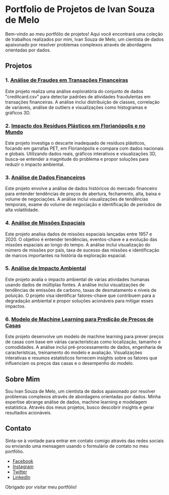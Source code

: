 # Portfolio de Projetos de Ivan Souza de Melo

Bem-vindo ao meu portfólio de projetos! Aqui você encontrará uma coleção de trabalhos realizados por mim, Ivan Souza de Melo, um cientista de dados apaixonado por resolver problemas complexos através de abordagens orientadas por dados.

## Projetos

### 1. [Análise de Fraudes em Transações Financeiras](https://anaconda.cloud/share/notebooks/a60964b4-1e11-40cc-a6fb-2f3af0da574a/preview)
Este projeto realiza uma análise exploratória do conjunto de dados "creditcard.csv" para detectar padrões de atividades fraudulentas em transações financeiras. A análise inclui distribuição de classes, correlação de variáveis, análise de outliers e visualizações como histogramas e gráficos 3D.

### 2. [Impacto dos Resíduos Plásticos em Florianópolis e no Mundo](https://anaconda.cloud/share/notebooks/c448f29b-ea91-47fb-a969-1d663a79b071/preview)
Este projeto investiga o descarte inadequado de resíduos plásticos, focando em garrafas PET, em Florianópolis e compara com dados nacionais e globais. Utilizando dados reais, gráficos interativos e visualizações 3D, busca-se entender a magnitude do problema e propor soluções para reduzir o impacto ambiental.

### 3. [Análise de Dados Financeiros](https://anaconda.cloud/share/notebooks/a2a8b718-7053-4720-a8f5-d154d5ef06f0/preview)
Este projeto envolve a análise de dados históricos do mercado financeiro para entender tendências de preços de abertura, fechamento, alta, baixa e volume de negociações. A análise inclui visualizações de tendências temporais, exame do volume de negociação e identificação de períodos de alta volatilidade.

### 4. [Análise de Missões Espaciais](https://anaconda.cloud/share/notebooks/e7559d7d-776a-4782-a20b-1b6a7a606e79/preview)
Este projeto analisa dados de missões espaciais lançadas entre 1957 e 2020. O objetivo é entender tendências, eventos-chave e a evolução das missões espaciais ao longo do tempo. A análise inclui visualização do número de missões por país, taxa de sucesso das missões e identificação de marcos importantes na história da exploração espacial.

### 5. [Análise de Impacto Ambiental](https://anaconda.cloud/share/notebooks/1ad78929-d9ac-4b32-bf20-3ec440678cb1/preview)
Este projeto avalia o impacto ambiental de várias atividades humanas usando dados de múltiplas fontes. A análise inclui visualizações de tendências de emissões de carbono, taxas de desmatamento e níveis de poluição. O projeto visa identificar fatores-chave que contribuem para a degradação ambiental e propor soluções acionáveis para mitigar esses impactos.

### 6. [Modelo de Machine Learning para Predição de Preços de Casas](https://anaconda.cloud/share/notebooks/d89f4d70-2e77-41b4-b4e5-e6d5d9b4c171/preview)
Este projeto desenvolve um modelo de machine learning para prever preços de casas com base em várias características como localização, tamanho e comodidades. A análise inclui pré-processamento de dados, engenharia de características, treinamento do modelo e avaliação. Visualizações interativas e resumos estatísticos fornecem insights sobre os fatores que influenciam os preços das casas e o desempenho do modelo.

## Sobre Mim

Sou Ivan Souza de Melo, um cientista de dados apaixonado por resolver problemas complexos através de abordagens orientadas por dados. Minha expertise abrange análise de dados, machine learning e modelagem estatística. Através dos meus projetos, busco descobrir insights e gerar resultados acionáveis.

## Contato

Sinta-se à vontade para entrar em contato comigo através das redes sociais ou enviando uma mensagem usando o formulário de contato no meu portfólio.

- [Facebook](https://facebook.com)
- [Instagram](https://instagram.com)
- [Twitter](https://twitter.com)
- [LinkedIn](https://linkedin.com)

Obrigado por visitar meu portfólio!
